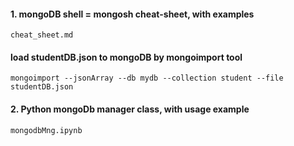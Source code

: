 #### 1. mongoDB shell = mongosh cheat-sheet, with examples
```
cheat_sheet.md 
```

#### load studentDB.json to mongoDB by mongoimport tool 
```
mongoimport --jsonArray --db mydb --collection student --file studentDB.json
```

#### 2. Python mongoDb manager class, with usage example
```
mongodbMng.ipynb
```
